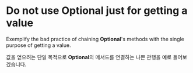 # Do not use Optional just for getting a value

Exemplify the bad practice of chaining **Optional**'s methods with the single purpose of getting a value.

값을 얻으려는 단일 목적으로 **Optional**의 메서드를 연결하는 나쁜 관행을 예로 들어보겠습니다.
